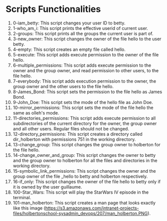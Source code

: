 # Scripts Functionalities

1. 0-iam_betty: This script changes your user ID to betty.
2. 1-who_am_i: This script prints the effective userid of current user.
3. 2-groups: This script prints all the groups the current user is part of.
4. 3-new_owner: This script changes the owner of the file hello to the user betty.
5. 4-empty: This script creates an empty file called hello.
6. 5-execute: This script adds execute permission to the owner of the file hello.
7. 6-multiple_permissions: This script adds execute permission to the owner and the group owner, and read permission to other users, to the file hello.
8. 7-everybody: This script adds execution permission to the owner, the group owner and the other users to the file hello.
9. 8-James_Bond: This script sets the permission to the file hello as James Bond.
10. 9-John_Doe: This script sets the mode of the hello file as John Doe.
11. 10-mirror_permissions: This script sets the mode of the file hello the same as olleh's mode.
12. 11-directories_permissions: This script adds execute permission to all subdirectories of the current directory for the owner, the group owner and all other users. Regular files should not be changed.
13. 12-directory_permissions: This script creates a directory called dir_holberton with permissions 751 in the working directory.
14. 13-change_group: This script changes the group owner to holberton for the file hello.
15. 14-change_owner_and_group: This script changes the owner to betty and the group owner to holberton for all the files and directories in the working directory.
16. 15-symbolic_link_permissions: This script changes the owner and the group owner of the file _hello to betty and holberton respectively.
17. 16-if_only: This script changes the owner of the file hello to betty only if it is owned by the user guillaume.
18. 100-Star_Wars: This script will play the StarWars IV episode in the terminal.
19. 101-man_holberton: This script creates a man page that looks exactly like this image (https://s3.amazonaws.com/intranet-projects-files/holbertonschool-sysadmin_devops/207/man_holberton.PNG).
